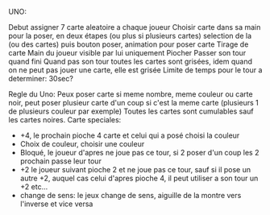 UNO:

Debut assigner 7 carte aleatoire a chaque joueur
Choisir carte dans sa main pour la poser, en deux étapes (ou plus si plusieurs cartes) selection de la (ou des cartes) puis bouton poser, animation pour poser carte
Tirage de carte
Main du joueur visible par lui uniquement
Piocher
Passer son tour quand fini
Quand pas son tour toutes les cartes sont grisées, idem quand on ne peut pas jouer une carte, elle est grisée
Limite de temps pour le tour a determiner: 30sec?

Regle du Uno: Peux poser carte si meme nombre, meme couleur ou carte noir, peut poser plusieur carte d'un coup si c'est la meme carte (plusieurs 1 de plusieurs couleur par exemple)
Toutes les cartes sont cumulables sauf les cartes noires.
Carte speciales:

- +4, le prochain pioche 4 carte et celui qui a posé choisi la couleur 
- Choix de couleur, choisir une couleur
- Bloqué, le joueur d'apres ne joue pas ce tour, si 2 poser d'un coup les 2 prochain passe leur tour
- +2 le joueur suivant pioche 2 et ne joue pas ce tour, sauf si il pose un autre +2, auquel cas celui d'apres pioche 4, il peut utiliser a son tour un +2 etc...
- change de sens: le jeux change de sens, aiguille de la montre vers l'inverse et vice versa

